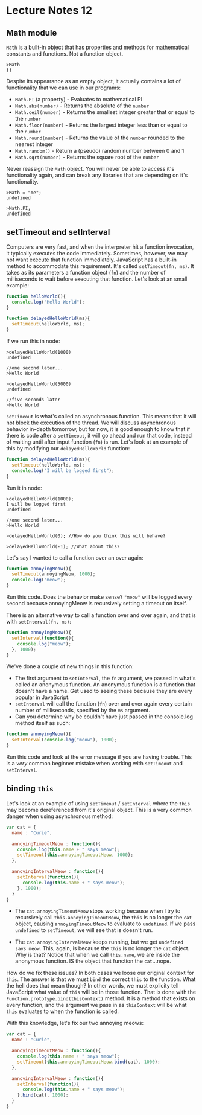 # Lecture Notes 12

## Math module

`Math` is a built-in object that has properties and methods for mathematical
constants and functions. Not a function object.

```
>Math
{}
```

Despite its appearance as an empty object, it actually contains a lot of
functionality that we can use in our programs:

* `Math.PI` (a property) - Evaluates to mathematical PI
* `Math.abs(number)` - Returns the absolute of the `number`
* `Math.ceil(number)` - Returns the smallest integer greater that or equal to the `number`
* `Math.floor(number)` - Returns the largest integer less than or equal to the `number`
* `Math.round(number)` - Returns the value of the `number` rounded to the nearest integer
* `Math.random()` - Return a (pseudo) random number between 0 and 1
* `Math.sqrt(number)` - Returns the square root of the `number`

Never reassign the `Math` object. You will never be able to access it's
functionality again, and can break any libraries that are depending on it's
functionality.

```
>Math = "me";
undefined

>Math.PI;
undefined
```
## setTimeout and setInterval

Computers are very fast, and when the interpreter hit a function invocation, it
typically executes the code immediately. Sometimes, however, we may not want
execute that function immediately. JavaScript has a built-in method to accommodate
this requirement. It's called `setTimeout(fn, ms)`. It takes as its parameters a
function object (`fn`) and the number of milliseconds to wait before executing
that function. Let's look at an small example:

```javascript
function helloWorld(){
  console.log("Hello World");
}

function delayedHelloWorld(ms){
  setTimeout(helloWorld, ms);
}
```

If we run this in node:

```
>delayedHelloWorld(1000)
undefined

//one second later...
>Hello World

>delayedHelloWorld(5000)
undefined

//five seconds later
>Hello World
```

`setTimeout` is what's called an asynchronous function. This means that it will
not block the execution of the thread. We will discuss asynchronous behavior in-depth
tomorrow, but for now, it is good enough to know that if there is code after a
`setTimeout`, it will go ahead and run that code, instead of waiting until after
input function (`fn`) is run. Let's look at an example of this by modifying our
`delayedHelloWorld` function:

```javascript
function delayedHelloWorld(ms){
  setTimeout(helloWorld, ms);
  console.log("I will be logged first");
}
```

Run it in node:

```
>delayedHelloWorld(1000);
I will be logged first
undefined

//one second later...
>Hello World

>delayedHelloWorld(0); //How do you think this will behave?

>delayedHelloWorld(-1); //What about this?
```

Let's say I wanted to call a function over an over again:

```javascript
function annoyingMeow(){
  setTimeout(annoyingMeow, 1000);
  console.log("meow");
}
```

Run this code. Does the behavior make sense? `"meow"` will be logged every second
because annoyingMeow is recursively setting a timeout on itself.

There is an alternative way to call a function over and over again, and that is
with `setInterval(fn, ms)`:

```javascript
function annoyingMeow(){
  setInterval(function(){
    console.log("meow");
  }, 1000);
}
```

We've done a couple of new things in this function:

* The first argument to `setInterval`, the `fn` argument, we passed in what's called
an anonymous function. An anonymous function is a function that doesn't have a name.
Get used to seeing these because they are every popular in JavaScript.
* `setInterval` will call the function (`fn`) over and over again every certain
number of milliseconds, specified by the `ms` argument.
* Can you determine why be couldn't have just passed in the console.log method itself as such:

```javascript
function annoyingMeow(){
  setInterval(console.log("meow"), 1000);
}
```

Run this code and look at the error message if you are having trouble. This is a
*very* common beginner mistake when working with `setTimeout` and `setInterval`.

## binding `this`

Let's look at an example of using `setTimeout` / `setInterval` where the `this`
may become dereferenced from it's original object. This is a very common danger
when using asynchronous method:

```javascript
var cat = {
  name : "Curie",

  annoyingTimeoutMeow : function(){
    console.log(this.name + " says meow");
    setTimeout(this.annoyingTimeoutMeow, 1000);
  },

  annoyingIntervalMeow : function(){
    setInterval(function(){
      console.log(this.name + " says meow");
    }, 1000);
  }
}
```

* The `cat.annoyingTimeoutMeow` stops working because when I try to recursively
call `this.annoyingTimeoutMeow`, the `this` is no longer the `cat` object,
causing `annoyingTimeoutMeow` to evaluate to `undefined`. If we pass `undefined`
to `setTimeout`, we will see that is doesn't run.

* The `cat.annoyingIntervalMeow` keeps running, but we get `undefined says meow`.
This, again, is because the `this` is no longer the `cat` object. Why is that? Notice
that when we call `this.name`, we are inside the anonymous function. IS the object
that function the `cat`...nope.

How do we fix these issues? In both cases we loose our original context for `this`.
The answer is that we must `bind` the correct `this` to the function. What the
hell does that mean though? In other words, we must explicity tell JavaScript what
value of `this` will be in those function. That is done with the `Function.prototype.bind(thisContext)`
method. It is a method that exists on every function, and the argument we pass in
as `thisContext` will be what `this` evaluates to when the function is called.

With this knowledge, let's fix our two annoying meows:

```javascript
var cat = {
  name : "Curie",

  annoyingTimeoutMeow : function(){
    console.log(this.name + " says meow");
    setTimeout(this.annoyingTimeoutMeow.bind(cat), 1000);
  },

  annoyingIntervalMeow : function(){
    setInterval(function(){
      console.log(this.name + " says meow");
    }.bind(cat), 1000);
  }
}
```
